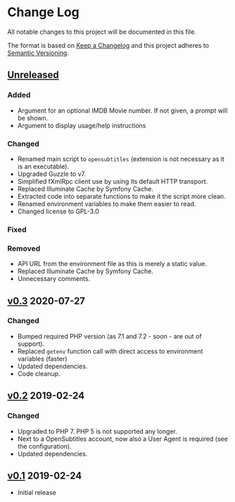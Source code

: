 # Change Log

All notable changes to this project will be documented in this file.

The format is based on [Keep a Changelog](http://keepachangelog.com/) and this project adheres
to [Semantic Versioning](http://semver.org).

## [Unreleased]

### Added

- Argument for an optional IMDB Movie number. If not given, a prompt will be shown.
- Argument to display usage/help instructions

### Changed

- Renamed main script to `opensubtitles` (extension is not necessary as it is an executable).
- Upgraded Guzzle to v7.
- Simplified fXmlRpc client use by using its default HTTP transport.
- Replaced Illuminate Cache by Symfony Cache.
- Extracted code into separate functions to make it the script more clean.
- Renamed environment variables to make them easier to read.
- Changed license to GPL-3.0

### Fixed

### Removed

- API URL from the environment file as this is merely a static value.
- Replaced Illuminate Cache by Symfony Cache.
- Unnecessary comments.

## [v0.3] 2020-07-27

### Changed

- Bumped required PHP version (as 7.1 and 7.2 - soon - are out of support).
- Replaced `getenv` function call with direct access to environment variables (faster)
- Updated dependencies.
- Code cleanup.

## [v0.2] 2019-02-24

### Changed

- Upgraded to PHP 7. PHP 5 is not supported any longer.
- Next to a OpenSubtitles account, now also a User Agent is required (see the configuration).
- Updated dependencies.

## [v0.1] 2019-02-24

- Initial release

[Unreleased]: https://gitlab.com/stelgenhof/opensubtitles/-/compare/0.3...dev

[v0.3]: https://gitlab.com/stelgenhof/opensubtitles/-/compare/0.2...0.3

[v0.2]: https://gitlab.com/stelgenhof/opensubtitles/-/compare/0.1...0.2

[v0.1]: https://gitlab.com/stelgenhof/opensubtitles/-/releases#0.1
